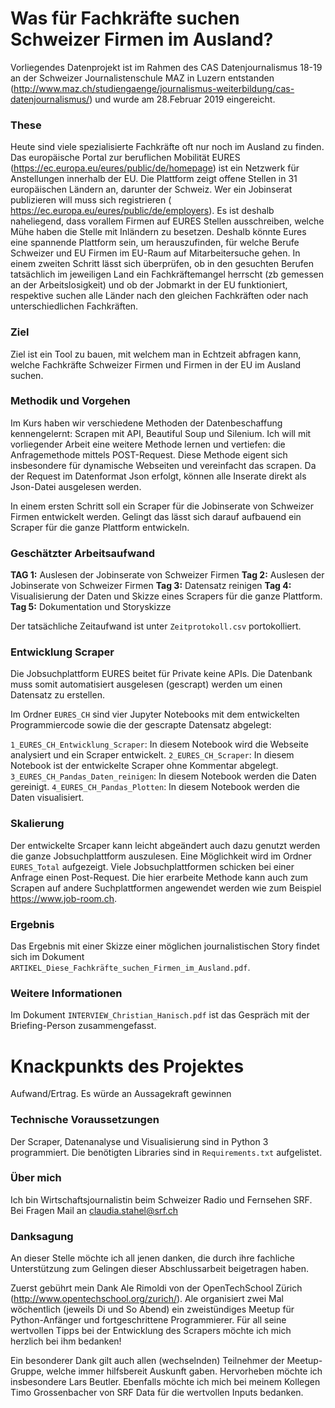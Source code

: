 # Was für Fachkräfte suchen Schweizer Firmen im Ausland? 

Vorliegendes Datenprojekt ist im Rahmen des CAS Datenjournalismus 18-19 an der Schweizer Journalistenschule MAZ in Luzern entstanden (http://www.maz.ch/studiengaenge/journalismus-weiterbildung/cas-datenjournalismus/) und wurde am 28.Februar 2019 eingereicht.


### These
Heute sind viele spezialisierte Fachkräfte oft nur noch im Ausland zu finden. Das europäische Portal zur beruflichen Mobilität EURES (https://ec.europa.eu/eures/public/de/homepage) ist ein Netzwerk für Anstellungen innerhalb der EU. Die Plattform zeigt offene Stellen in 31 europäischen Ländern an, darunter der Schweiz. Wer ein Jobinserat publizieren will muss sich registrieren ( https://ec.europa.eu/eures/public/de/employers). Es ist deshalb naheliegend, dass vorallem Firmen auf EURES Stellen ausschreiben, welche Mühe haben die Stelle mit Inländern zu besetzen. Deshalb könnte Eures eine spannende Plattform sein, um herauszufinden, für welche Berufe Schweizer und EU Firmen im EU-Raum auf Mitarbeitersuche gehen. In einem zweiten Schritt lässt sich überprüfen, ob in den gesuchten Berufen tatsächlich im jeweiligen Land ein Fachkräftemangel herrscht (zb gemessen an der Arbeitslosigkeit) und ob der Jobmarkt in der EU funktioniert, respektive suchen alle Länder nach den gleichen Fachkräften oder nach unterschiedlichen Fachkräften.


### Ziel
Ziel ist ein Tool zu bauen, mit welchem man in Echtzeit abfragen kann, welche Fachkräfte Schweizer Firmen und Firmen in der EU im Ausland suchen.


### Methodik und Vorgehen
Im Kurs  haben wir verschiedene Methoden der Datenbeschaffung kennengelernt: Scrapen mit API, Beautiful Soup und Silenium. Ich will mit vorliegender Arbeit eine weitere Methode lernen und vertiefen: die Anfragemethode mittels POST-Request. Diese Methode eigent sich insbesondere für dynamische Webseiten und vereinfacht das scrapen. Da der Request im Datenformat Json erfolgt, können alle Inserate direkt als Json-Datei ausgelesen werden.

In einem ersten Schritt soll ein Scraper für die Jobinserate von Schweizer Firmen entwickelt werden. Gelingt das lässt sich darauf aufbauend ein Scraper für die ganze Plattform entwickeln.


### Geschätzter Arbeitsaufwand
**TAG 1:** Auslesen der Jobinserate von Schweizer Firmen
**Tag 2:** Auslesen der Jobinserate von Schweizer Firmen 
**Tag 3:** Datensatz reinigen
**Tag 4:** Visualisierung der Daten und Skizze eines Scrapers für die ganze Plattform.
**Tag 5:** Dokumentation und Storyskizze

Der tatsächliche Zeitaufwand ist unter `Zeitprotokoll.csv` portokolliert.


### Entwicklung Scraper
Die Jobsuchplattform EURES beitet für Private keine APIs. Die Datenbank muss somit automatisiert ausgelesen (gescrapt) werden um einen Datensatz zu erstellen.

Im Ordner `EURES_CH` sind vier Jupyter Notebooks mit dem entwickelten Programmiercode sowie die der gescrapte Datensatz abgelegt:

`1_EURES_CH_Entwicklung_Scraper`: In diesem Notebook wird die Webseite analysiert und ein Scraper entwickelt.
`2_EURES_CH_Scraper`: In diesem Notebook ist der entwickelte Scraper ohne Kommentar abgelegt.
`3_EURES_CH_Pandas_Daten_reinigen`: In diesem Notebook werden die Daten gereinigt.
`4_EURES_CH_Pandas_Plotten`: In diesem Notebook werden die Daten visualisiert.


### Skalierung
Der entwickelte Srcaper kann leicht abgeändert auch dazu genutzt werden die ganze Jobsuchplattform auszulesen. Eine Möglichkeit wird im Ordner `EURES_Total` aufgezeigt. Viele Jobsuchplattformen schicken bei einer Anfrage einen Post-Request. Die hier erarbeite Methode kann auch zum Scrapen auf andere Suchplattformen angewendet werden wie zum Beispiel https://www.job-room.ch.


### Ergebnis
Das Ergebnis mit einer Skizze einer möglichen journalistischen Story findet sich im Dokument `ARTIKEL_Diese_Fachkräfte_suchen_Firmen_im_Ausland.pdf`. 


### Weitere Informationen
Im Dokument `INTERVIEW_Christian_Hanisch.pdf` ist das Gespräch mit der Briefing-Person zusammengefasst.


# Knackpunkts des Projektes
Aufwand/Ertrag. Es würde an Aussagekraft gewinnen


### Technische Voraussetzungen
Der Scraper, Datenanalyse und Visualisierung sind in Python 3 programmiert. Die benötigten Libraries sind in `Requirements.txt` aufgelistet.


### Über mich
Ich bin Wirtschaftsjournalistin beim Schweizer Radio und Fernsehen SRF. Bei Fragen Mail an claudia.stahel@srf.ch


### Danksagung
An dieser Stelle möchte ich all jenen danken, die durch ihre fachliche Unterstützung zum Gelingen dieser Abschlussarbeit beigetragen haben.

Zuerst gebührt mein Dank Ale Rimoldi von der OpenTechSchool Zürich (http://www.opentechschool.org/zurich/). Ale organisiert zwei Mal wöchentlich (jeweils Di und So Abend) ein zweistündiges Meetup für Python-Anfänger und fortgeschrittene Programmierer. Für all seine wertvollen Tipps bei der Entwicklung des Scrapers möchte ich mich herzlich bei ihm bedanken!

Ein besonderer Dank gilt auch allen (wechselnden) Teilnehmer der Meetup-Gruppe, welche immer hilfsbereit Auskunft gaben. Hervorheben möchte ich  insbesondere Lars Beutler. Ebenfalls möchte ich mich bei meinem Kollegen Timo Grossenbacher von SRF Data für die wertvollen Inputs bedanken.
